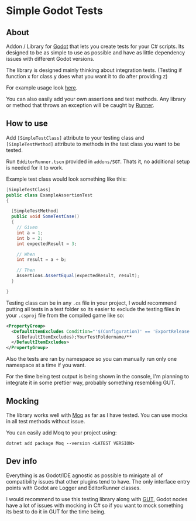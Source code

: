 Simple Godot Tests
=========

About
-----

Addon / Library for [Godot](https://github.com/godotengine/godot) that lets you create tests for your C# scripts. Its designed to be as simple to use as possible and have as little dependency issues with different Godot versions.

The library is designed mainly thinking about integration tests. (Testing if function x for class y does what you want it to do after providing z)

For example usage look [here](https://github.com/RedouxG/SGT/tree/main/Examples).

You can also easily add your own assertions and test methods. Any library or method that throws an exception will be caught by [Runner](https://github.com/RedouxG/SGT/blob/main/addons/SGT/Core/Runner.cs).

How to use
-----

Add `[SimpleTestClass]` attribute to your testing class and `[SimpleTestMethod]` attribute to methods in the test class you want to be tested.

Run `EdditorRunner.tscn` provided in `addons/SGT`. Thats it, no additional setup is needed for it to work.

Example test class would look something like this:

```cs
[SimpleTestClass]
public class ExampleAssertionTest
{

  [SimpleTestMethod]
  public void SomeTestCase()
  {
    // Given
    int a = 1;
    int b = 2;
    int expectedResult = 3;

    // When
    int result = a + b;

    // Then
    Assertions.AssertEqual(expectedResult, result);
  }

}
```

Testing class can be in any `.cs` file in your project, I would recommend putting all tests in a test folder so its easier to exclude the testing files in your `.csproj` file from the compiled game like so:

```xml
<PropertyGroup>
  <DefaultItemExcludes Condition="'$(Configuration)' == 'ExportRelease'">
    $(DefaultItemExcludes);YourTestFoldername/**
  </DefaultItemExcludes>
</PropertyGroup>
```

Also the tests are ran by namespace so you can manually run only one namespace at a time if you want.

For the time being test output is being shown in the console, I'm planning to integrate it in some prettier way, probably something resembling GUT.

Mocking
----

The library works well with [Moq](https://github.com/moq/moq) as far as I have tested. You can use mocks in all test methods without issue.

You can easily add Moq to your project using:
```
dotnet add package Moq --version <LATEST VERSION>
```


Dev info
-----

Everything is as Godot/IDE agnostic as possible to minigate all of compatibility issues that other plugins tend to have. The only interface entry points with Godot are Logger and EditorRunner classes.

I would recommend to use this testing library along with [GUT](https://github.com/bitwes/Gut), Godot nodes have a lot of issues with mocking in C# so if you want to mock something its best to do it in GUT for the time being.

